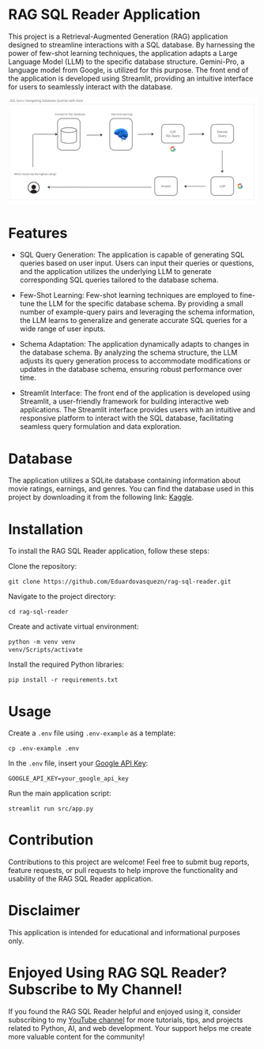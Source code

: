 # RAG SQL Reader Application

This project is a Retrieval-Augmented Generation (RAG) application designed to streamline interactions with a SQL 
database. By harnessing the power of few-shot learning techniques, the application adapts 
a Large Language Model (LLM) to the specific database structure. Gemini-Pro, a language model from Google, is utilized for 
this purpose. The front end of the application is developed using Streamlit, providing an intuitive interface for users
to seamlessly interact with the database. 

![RAG SQL Reader](images/rag-sql-diagram.png)

# Features

- SQL Query Generation: The application is capable of generating SQL queries based on user input. Users can input their 
queries or questions, and the application utilizes the underlying LLM to generate corresponding SQL queries tailored
to the database schema.

- Few-Shot Learning: Few-shot learning techniques are employed to fine-tune the LLM for the specific database schema. 
By providing a small number of example-query pairs and leveraging the schema information, the LLM learns to generalize 
and generate accurate SQL queries for a wide range of user inputs.

- Schema Adaptation: The application dynamically adapts to changes in the database schema. By analyzing the schema 
structure, the LLM adjusts its query generation process to accommodate modifications or updates in the database schema, 
ensuring robust performance over time.

- Streamlit Interface: The front end of the application is developed using Streamlit, a user-friendly framework for 
building interactive web applications. The Streamlit interface provides users with an intuitive and responsive
platform to interact with the SQL database, facilitating seamless query formulation and data exploration.

# Database

The application utilizes a SQLite database containing information about movie ratings, earnings, and genres. 
You can find the database used in this project by downloading it from the following link: 
[Kaggle](https://www.kaggle.com/datasets/shahjhanalam/movie-data-analytics-dataset?select=movie.sqlite).


# Installation

To install the RAG SQL Reader application, follow these steps:

Clone the repository:

    git clone https://github.com/Eduardovasquezn/rag-sql-reader.git

Navigate to the project directory:

    cd rag-sql-reader

Create and activate virtual environment:

    python -m venv venv
    venv/Scripts/activate

Install the required Python libraries:

    pip install -r requirements.txt

# Usage 

Create a `.env` file using `.env-example` as a template:

    cp .env-example .env

In the `.env` file, insert your [Google API Key](https://aistudio.google.com/app/apikey):

    GOOGLE_API_KEY=your_google_api_key

Run the main application script:

    streamlit run src/app.py


# Contribution
Contributions to this project are welcome! Feel free to submit bug reports, feature requests, or pull 
requests to help improve the functionality and usability of the RAG SQL Reader application.

# Disclaimer
This application is intended for educational and informational purposes only. 

# Enjoyed Using RAG SQL Reader? Subscribe to My Channel!
If you found the RAG SQL Reader helpful and enjoyed using it, consider subscribing to my 
[YouTube channel](https://www.youtube.com/channel/UCYZ_si4TG801SAuLrNl-v-g?sub_confirmation=1) for more tutorials, 
tips, and projects related to Python, AI, and web development. Your support helps me create more valuable content 
for the community!